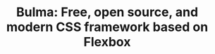 ---
name: bulma

host: bulma.io
origin: https://bulma.io
pathname: /
search: 
href: https://bulma.io/
title: 'Bulma: Free, open source, and modern CSS framework based on Flexbox'

ogTitle: 'Bulma: Free, open source, and modern CSS framework based on Flexbox'

twitterTitle: 'Bulma: Free, open source, and modern CSS framework based on Flexbox'

description: >-
  Bulma is a free, open source CSS framework based on Flexbox and built with
  Sass. It's 100% responsive, fully modular, and available for free.

ogDescription: >-
  Bulma is a free, open source CSS framework based on Flexbox and built with
  Sass. It's 100% responsive, fully modular, and available for free.

image: https://bulma.io/images/bulma-banner.png
ogImage: https://bulma.io/images/bulma-banner.png
twitterImage: https://bulma.io/images/bulma-banner.png
keywords: 
logo: 
---